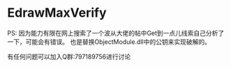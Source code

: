 # EdrawMaxVerify
PS: 
因为能力有限在网上搜索了一个波从大佬的帖中Get到一点儿线索自己分析了一下，可能会有错误。
也是替换ObjectModule.dll中的公钥来实现破解的。

有任何问题可以加入Q群:797189756进行讨论

